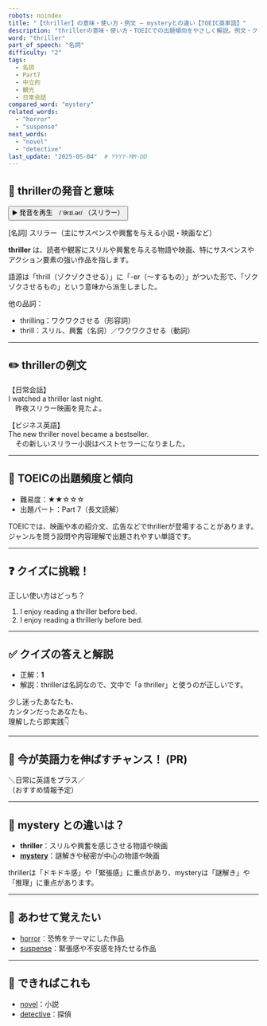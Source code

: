 ```yaml
---
robots: noindex
title: "【thriller】の意味・使い方・例文 ― mysteryとの違い【TOEIC英単語】"
description: "thrillerの意味・使い方・TOEICでの出題傾向をやさしく解説。例文・クイズ付きでmysteryとの違いもわかりやすく学べます。"
word: "thriller"
part_of_speech: "名詞"
difficulty: "2"
tags:
  - 名詞
  - Part7
  - 中立的
  - 観光
  - 日常会話
compared_word: "mystery"
related_words:
  - "horror"
  - "suspense"
next_words:
  - "novel"
  - "detective"
last_update: "2025-05-04"  # YYYY-MM-DD
---
```


## 🔰 thrillerの発音と意味

<button class="play-audio" onclick="playTTS('thriller')">
  <span class="play-audio-main">
    ▶️ 発音を再生　/ˈθrɪl.ər/
  </span>
  <span class="play-audio-sub">
    （スリラー）
  </span>
</button>

[名詞] スリラー（主にサスペンスや興奮を与える小説・映画など）

**thriller** は、読者や観客にスリルや興奮を与える物語や映画、特にサスペンスやアクション要素の強い作品を指します。

語源は「thrill（ゾクゾクさせる）」に「-er（～するもの）」がついた形で、「ゾクゾクさせるもの」という意味から派生しました。

他の品詞：  
- thrilling：ワクワクさせる（形容詞）
- thrill：スリル、興奮（名詞）／ワクワクさせる（動詞）

---

## ✏️ thrillerの例文

【日常会話】  
I watched a thriller last night.  
　昨夜スリラー映画を見たよ。

【ビジネス英語】  
The new thriller novel became a bestseller.  
　その新しいスリラー小説はベストセラーになりました。

---

## 🎯 TOEICの出題頻度と傾向

- 難易度：★★☆☆☆
- 出題パート：Part 7（長文読解）

TOEICでは、映画や本の紹介文、広告などでthrillerが登場することがあります。ジャンルを問う設問や内容理解で出題されやすい単語です。

---

## ❓ クイズに挑戦！

正しい使い方はどっち？

1. I enjoy reading a thriller before bed.  
2. I enjoy reading a thrillerly before bed.

---

## ✅ クイズの答えと解説

- 正解：**1**
- 解説：thrillerは名詞なので、文中で「a thriller」と使うのが正しいです。

少し迷ったあなたも、  
カンタンだったあなたも、  
理解したら即実践👇️

---

## 🚀 今が英語力を伸ばすチャンス！ (PR)

<div class="info-center">
＼日常に英語をプラス／<br>  
（おすすめ情報予定）
</div>

---

## 🤔  mystery との違いは？

- **thriller**：スリルや興奮を感じさせる物語や映画
- **[mystery](/word/mystery)**：謎解きや秘密が中心の物語や映画

thrillerは「ドキドキ感」や「緊張感」に重点があり、mysteryは「謎解き」や「推理」に重点があります。

---

## 🧩 あわせて覚えたい

- [horror](/word/horror)：恐怖をテーマにした作品
- [suspense](/word/suspense)：緊張感や不安感を持たせる作品

---

## 📖 できればこれも

- [novel](/word/novel)：小説
- [detective](/word/detective)：探偵

<!-- cvid: aid23_bid23 -->
